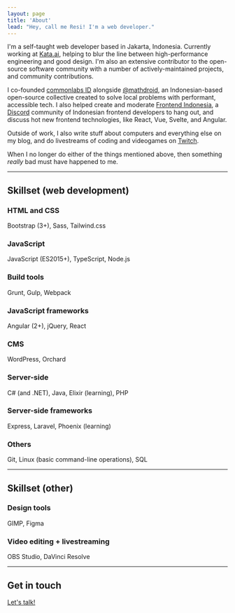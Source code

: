 ```yaml
---
layout: page
title: 'About'
lead: "Hey, call me Resi! I'm a web developer."
---
```


I'm a self-taught web developer based in Jakarta, Indonesia. Currently working at [Kata.ai](https://kata.ai), helping to blur the line between high-performance engineering and good design. I'm also an extensive contributor to the open-source software community with a number of actively-maintained projects, and community contributions.

I co-founded [commonlabs ID](https://commonlabs.id/) alongside [@mathdroid](https://mathdro.id/), an Indonesian-based open-source collective created to solve local problems with performant, accessible tech. I also helped create and moderate [Frontend Indonesia](https://feid.dev/), a [Discord](https://discord.com/) community of Indonesian frontend developers to hang out, and discuss hot new frontend technologies, like React, Vue, Svelte, and Angular.

Outside of work, I also write stuff about computers and everything else on my blog, and do livestreams of coding and videogames on [Twitch](https://www.twitch.tv/resir014).

When I no longer do either of the things mentioned above, then something _really_ bad must have happened to me.

---

## Skillset (web development)

### HTML and CSS

Bootstrap (3+), Sass, Tailwind.css

### JavaScript

JavaScript (ES2015+), TypeScript, Node.js

### Build tools

Grunt, Gulp, Webpack

### JavaScript frameworks

Angular (2+), jQuery, React

### CMS

WordPress, Orchard

### Server-side

C# (and .NET), Java, Elixir (learning), PHP

### Server-side frameworks

Express, Laravel, Phoenix (learning)

### Others

Git, Linux (basic command-line operations), SQL

---

## Skillset (other)

### Design tools

GIMP, Figma

### Video editing + livestreaming

OBS Studio, DaVinci Resolve

---

## Get in touch

[Let's talk!](/contact)
